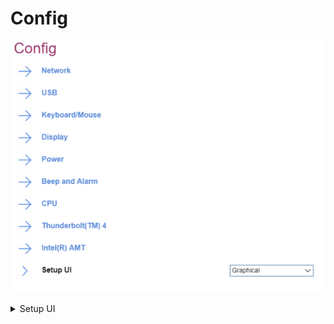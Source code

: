 # Config #
![](./img/config.png)

<details><summary>Setup UI</summary>
One of 2 possible options for interface of Setup:

1.	Simple Text - enables simple text interface with navigation and actions available only via keys on a keyboard.
2.	**Graphical** - enables graphical interface with possibility to additionally use mouse for navigation and actions. Default.

| WMI Setting name | Values |
|:---|:---|
| SetupUI | SimpleText,Graphical |
</details>